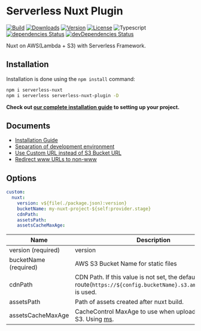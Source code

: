 # Serverless Nuxt Plugin

<p>
  <a href="https://github.com/wan2land/serverless-nuxt/actions?query=workflow%3A%22Node.js+CI%22"><img alt="Build" src="https://img.shields.io/github/workflow/status/wan2land/serverless-nuxt/Node.js%20CI?logo=github&style=flat-square" /></a>
  <a href="https://npmcharts.com/compare/serverless-nuxt?minimal=true"><img alt="Downloads" src="https://img.shields.io/npm/dt/serverless-nuxt.svg?style=flat-square" /></a>
  <a href="https://www.npmjs.com/package/serverless-nuxt"><img alt="Version" src="https://img.shields.io/npm/v/serverless-nuxt.svg?style=flat-square" /></a>
  <a href="https://www.npmjs.com/package/serverless-nuxt"><img alt="License" src="https://img.shields.io/npm/l/serverless-nuxt.svg?style=flat-square" /></a>
  <img alt="Typescript" src="https://img.shields.io/badge/language-Typescript-007acc.svg?style=flat-square" />
  <br />
  <a href="https://david-dm.org/wan2land/serverless-nuxt"><img alt="dependencies Status" src="https://img.shields.io/david/wan2land/serverless-nuxt.svg?style=flat-square" /></a>
  <a href="https://david-dm.org/wan2land/serverless-nuxt?type=dev"><img alt="devDependencies Status" src="https://img.shields.io/david/dev/wan2land/serverless-nuxt.svg?style=flat-square" /></a>
</p>

Nuxt on AWS(Lambda + S3) with Serverless Framework.

## Installation

Installation is done using the `npm install` command:

```bash
npm i serverless-nuxt
npm i serverless serverless-nuxt-plugin -D
```

**Check out [our complete installation guide](./docs/installation.md) to setting up your project.**

## Documents

- [Installation Guide](./docs/installation.md)
- [Separation of development environment](./doc/separation-of-development-environment.md)
- [Use Custom URL instead of S3 Bucket URL](./doc/use-custom-url-instead-of-s3-bucket-url.md)
- [Redirect www URLs to non-www](./doc/redirect-www-urls-to-non-www.md)

## Options

```yml
custom:
  nuxt:
    version: v${file(./package.json):version}
    bucketName: my-nuxt-project-${self:provider.stage}
    cdnPath:
    assetsPath:
    assetsCacheMaxAge:
```

Name                 | Description | Default
---------------------| ----------- | ------- |
version (required)   | version     |
bucketName (required)| AWS S3 Bucket Name for static files
cdnPath              | CDN Path. If this value is not set, the default S3 route(`https://${config.bucketName}.s3.amazonaws.com`) is used. | `null` 
assetsPath           | Path of assets created after nuxt build. | `".nuxt/dist/client"`
assetsCacheMaxAge    | CacheControl MaxAge to use when uploading assets to S3. Using [ms](https://github.com/zeit/ms#examples). | `365d`
